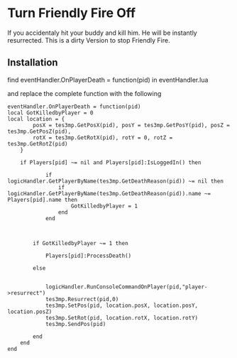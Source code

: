 # Turn Friendly Fire Off 
If you accidentaly hit your buddy and kill him. He will be instantly resurrected.
This is a dirty Version to stop Friendly Fire.

## Installation
find eventHandler.OnPlayerDeath = function(pid)   in eventHandler.lua

and replace the complete function with the following

```
eventHandler.OnPlayerDeath = function(pid)
local GotKilledbyPlayer = 0
local location = {
        posX = tes3mp.GetPosX(pid), posY = tes3mp.GetPosY(pid), posZ = tes3mp.GetPosZ(pid),
        rotX = tes3mp.GetRotX(pid), rotY = 0, rotZ = tes3mp.GetRotZ(pid)
    }
	
    if Players[pid] ~= nil and Players[pid]:IsLoggedIn() then
	
			if logicHandler.GetPlayerByName(tes3mp.GetDeathReason(pid)) ~= nil then
				if logicHandler.GetPlayerByName(tes3mp.GetDeathReason(pid)).name ~= Players[pid].name then
					GotKilledbyPlayer = 1
				end
			end
			
			
			
		if GotKilledbyPlayer ~= 1 then	     
			
			Players[pid]:ProcessDeath()
		
		else 
			

			logicHandler.RunConsoleCommandOnPlayer(pid,"player->resurrect")
			tes3mp.Resurrect(pid,0)
			tes3mp.SetPos(pid, location.posX, location.posY, location.posZ)
			tes3mp.SetRot(pid, location.rotX, location.rotY)
			tes3mp.SendPos(pid)
		
		end
    end 
end
```